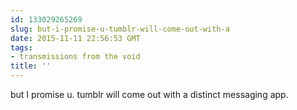 ```yaml
---
id: 133029265269
slug: but-i-promise-u-tumblr-will-come-out-with-a
date: 2015-11-11 22:56:53 GMT
tags:
- transmissions from the void
title: ''
---
```

but I promise u. tumblr will come out with a distinct messaging app.